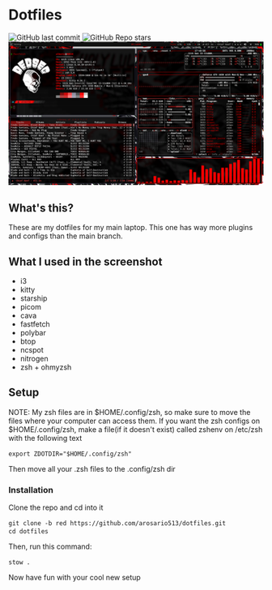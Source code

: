 # Dotfiles
![GitHub last commit](https://img.shields.io/github/last-commit/arosario513/dotfiles?style=for-the-badge&labelColor=101010&color=ff0000) ![GitHub Repo stars](https://img.shields.io/github/stars/arosario513/dotfiles?style=for-the-badge&labelColor=101010&color=b00000)
![screenshot](./screenshot.png)

## What's this?
These are my dotfiles for my main laptop. This one has way more plugins and configs than the main branch.
## What I used in the screenshot
- i3
- kitty
- starship
- picom
- cava
- fastfetch
- polybar
- btop
- ncspot
- nitrogen
- zsh + ohmyzsh
## Setup
NOTE: My zsh files are in $HOME/.config/zsh, so make sure to move the files where your computer can access them.
If you want the zsh configs on $HOME/.config/zsh, make a file(if it doesn't exist) called zshenv on /etc/zsh with the following text
```
export ZDOTDIR="$HOME/.config/zsh"
```
Then move all your .zsh files to the .config/zsh dir
### Installation
Clone the repo and cd into it
```
git clone -b red https://github.com/arosario513/dotfiles.git
cd dotfiles
```
Then, run this command:
```
stow .
```
Now have fun with your cool new setup
